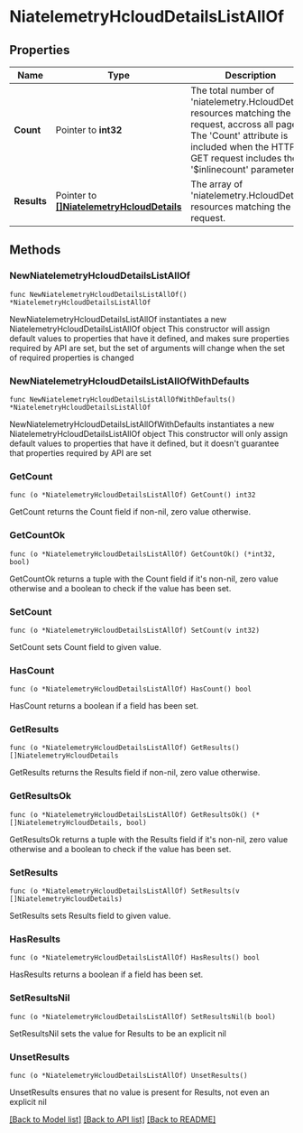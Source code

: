 # NiatelemetryHcloudDetailsListAllOf

## Properties

Name | Type | Description | Notes
------------ | ------------- | ------------- | -------------
**Count** | Pointer to **int32** | The total number of &#39;niatelemetry.HcloudDetails&#39; resources matching the request, accross all pages. The &#39;Count&#39; attribute is included when the HTTP GET request includes the &#39;$inlinecount&#39; parameter. | [optional] 
**Results** | Pointer to [**[]NiatelemetryHcloudDetails**](NiatelemetryHcloudDetails.md) | The array of &#39;niatelemetry.HcloudDetails&#39; resources matching the request. | [optional] 

## Methods

### NewNiatelemetryHcloudDetailsListAllOf

`func NewNiatelemetryHcloudDetailsListAllOf() *NiatelemetryHcloudDetailsListAllOf`

NewNiatelemetryHcloudDetailsListAllOf instantiates a new NiatelemetryHcloudDetailsListAllOf object
This constructor will assign default values to properties that have it defined,
and makes sure properties required by API are set, but the set of arguments
will change when the set of required properties is changed

### NewNiatelemetryHcloudDetailsListAllOfWithDefaults

`func NewNiatelemetryHcloudDetailsListAllOfWithDefaults() *NiatelemetryHcloudDetailsListAllOf`

NewNiatelemetryHcloudDetailsListAllOfWithDefaults instantiates a new NiatelemetryHcloudDetailsListAllOf object
This constructor will only assign default values to properties that have it defined,
but it doesn't guarantee that properties required by API are set

### GetCount

`func (o *NiatelemetryHcloudDetailsListAllOf) GetCount() int32`

GetCount returns the Count field if non-nil, zero value otherwise.

### GetCountOk

`func (o *NiatelemetryHcloudDetailsListAllOf) GetCountOk() (*int32, bool)`

GetCountOk returns a tuple with the Count field if it's non-nil, zero value otherwise
and a boolean to check if the value has been set.

### SetCount

`func (o *NiatelemetryHcloudDetailsListAllOf) SetCount(v int32)`

SetCount sets Count field to given value.

### HasCount

`func (o *NiatelemetryHcloudDetailsListAllOf) HasCount() bool`

HasCount returns a boolean if a field has been set.

### GetResults

`func (o *NiatelemetryHcloudDetailsListAllOf) GetResults() []NiatelemetryHcloudDetails`

GetResults returns the Results field if non-nil, zero value otherwise.

### GetResultsOk

`func (o *NiatelemetryHcloudDetailsListAllOf) GetResultsOk() (*[]NiatelemetryHcloudDetails, bool)`

GetResultsOk returns a tuple with the Results field if it's non-nil, zero value otherwise
and a boolean to check if the value has been set.

### SetResults

`func (o *NiatelemetryHcloudDetailsListAllOf) SetResults(v []NiatelemetryHcloudDetails)`

SetResults sets Results field to given value.

### HasResults

`func (o *NiatelemetryHcloudDetailsListAllOf) HasResults() bool`

HasResults returns a boolean if a field has been set.

### SetResultsNil

`func (o *NiatelemetryHcloudDetailsListAllOf) SetResultsNil(b bool)`

 SetResultsNil sets the value for Results to be an explicit nil

### UnsetResults
`func (o *NiatelemetryHcloudDetailsListAllOf) UnsetResults()`

UnsetResults ensures that no value is present for Results, not even an explicit nil

[[Back to Model list]](../README.md#documentation-for-models) [[Back to API list]](../README.md#documentation-for-api-endpoints) [[Back to README]](../README.md)



